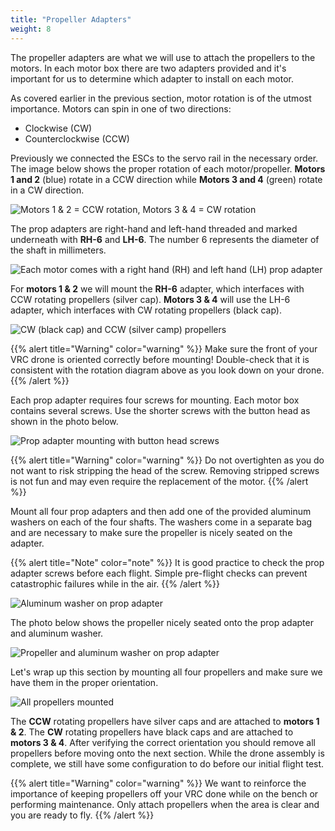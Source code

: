 ```yaml
---
title: "Propeller Adapters"
weight: 8
---
```


The propeller adapters are what we will use to attach the propellers to the motors. 
In each motor box there are two adapters provided and it's important for us to 
determine which adapter to install on each motor.

As covered earlier in the previous section, motor rotation is of the
utmost importance. Motors can spin in one of two directions:

- Clockwise (CW)
- Counterclockwise (CCW)

Previously we connected the ESCs to the servo rail in the necessary order. 
The image below shows the proper rotation of each motor/propeller. 
**Motors 1 and 2** (blue) rotate in a CCW direction while 
**Motors 3 and 4** (green) rotate in a CW direction.

![Motors 1 & 2 = CCW rotation, Motors 3 & 4 = CW rotation](px4_motor_order.png)

The prop adapters are right-hand and left-hand threaded and marked underneath
with **RH-6** and **LH-6**. The number 6 represents the 
diameter of the shaft in millimeters.

![Each motor comes with a right hand (RH) and left hand (LH) prop adapter](prop_adapters.jpg)

For **motors 1 & 2** we will mount the **RH-6** adapter, which interfaces with 
CCW rotating propellers (silver cap). **Motors 3 & 4** will use the LH-6 adapter, 
which interfaces with CW rotating propellers (black cap).

![CW (black cap) and CCW (silver camp) propellers](prop_adapters_and_props.jpg)

{{% alert title="Warning" color="warning" %}}
Make sure the front of your VRC drone is oriented correctly before mounting! 
Double-check that it is consistent with the rotation diagram above as 
you look down on your drone.
{{% /alert %}}

Each prop adapter requires four screws for mounting. 
Each motor box contains several screws. Use the shorter 
screws with the button head as shown in the photo below.

![Prop adapter mounting with button head screws](prop_adapter_mounting.jpg)

{{% alert title="Warning" color="warning" %}}
Do not overtighten as you do not want to risk stripping the head of the screw. 
Removing stripped screws is not fun and may even require the replacement of the motor.
{{% /alert %}}

Mount all four prop adapters and then add one of the provided aluminum washers 
on each of the four shafts. The washers come in a separate bag and are necessary
to make sure the propeller is nicely seated on the adapter.

{{% alert title="Note" color="note" %}}
It is good practice to check the prop adapter screws before each flight. 
Simple pre-flight checks can prevent catastrophic failures while in the air.
{{% /alert %}}

![Aluminum washer on prop adapter](aluminum_washer.jpg)

The photo below shows the propeller nicely seated onto the prop adapter and aluminum washer.

![Propeller and aluminum washer on prop adapter](propeller_and_washer.jpg)

Let's wrap up this section by mounting all four propellers and make sure we 
have them in the proper orientation.

![All propellers mounted](all_propellers_mounted.jpg)

The **CCW** rotating propellers have silver caps and are attached to **motors 1 & 2**. 
The **CW** rotating propellers have black caps and are attached to **motors 3 & 4**.
After verifying the correct orientation you should remove all propellers before 
moving onto the next section. While the drone assembly is complete, 
we still have some configuration to do before our initial flight test.

{{% alert title="Warning" color="warning" %}}
We want to reinforce the importance of keeping propellers off your VRC 
done while on the bench or performing maintenance. Only attach propellers 
when the area is clear and you are ready to fly.
{{% /alert %}}
